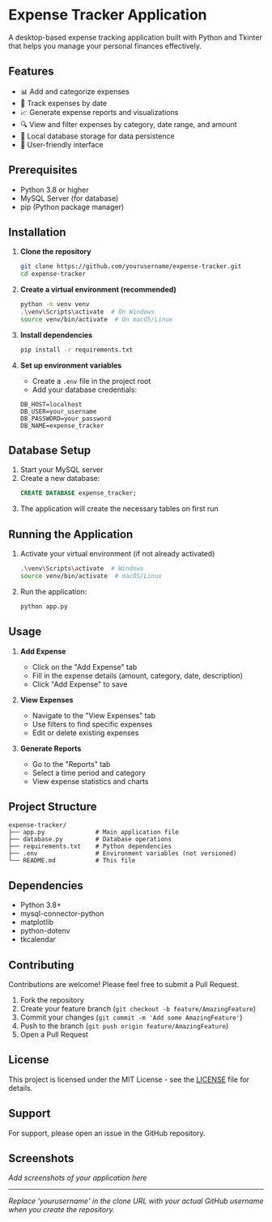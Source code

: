 # Expense Tracker Application

A desktop-based expense tracking application built with Python and Tkinter that helps you manage your personal finances effectively.

## Features

- 📊 Add and categorize expenses
- 📅 Track expenses by date
- 📈 Generate expense reports and visualizations
- 🔍 View and filter expenses by category, date range, and amount
- 💾 Local database storage for data persistence
- 🎨 User-friendly interface

## Prerequisites

- Python 3.8 or higher
- MySQL Server (for database)
- pip (Python package manager)

## Installation

1. **Clone the repository**
   ```bash
   git clone https://github.com/yourusername/expense-tracker.git
   cd expense-tracker
   ```

2. **Create a virtual environment (recommended)**
   ```bash
   python -m venv venv
   .\venv\Scripts\activate  # On Windows
   source venv/bin/activate  # On macOS/Linux
   ```

3. **Install dependencies**
   ```bash
   pip install -r requirements.txt
   ```

4. **Set up environment variables**
   - Create a `.env` file in the project root
   - Add your database credentials:
   ```env
   DB_HOST=localhost
   DB_USER=your_username
   DB_PASSWORD=your_password
   DB_NAME=expense_tracker
   ```

## Database Setup

1. Start your MySQL server
2. Create a new database:
   ```sql
   CREATE DATABASE expense_tracker;
   ```
3. The application will create the necessary tables on first run

## Running the Application

1. Activate your virtual environment (if not already activated)
   ```bash
   .\venv\Scripts\activate  # Windows
   source venv/bin/activate  # macOS/Linux
   ```

2. Run the application:
   ```bash
   python app.py
   ```

## Usage

1. **Add Expense**
   - Click on the "Add Expense" tab
   - Fill in the expense details (amount, category, date, description)
   - Click "Add Expense" to save

2. **View Expenses**
   - Navigate to the "View Expenses" tab
   - Use filters to find specific expenses
   - Edit or delete existing expenses

3. **Generate Reports**
   - Go to the "Reports" tab
   - Select a time period and category
   - View expense statistics and charts

## Project Structure

```
expense-tracker/
├── app.py              # Main application file
├── database.py         # Database operations
├── requirements.txt    # Python dependencies
├── .env                # Environment variables (not versioned)
└── README.md           # This file
```

## Dependencies

- Python 3.8+
- mysql-connector-python
- matplotlib
- python-dotenv
- tkcalendar

## Contributing

Contributions are welcome! Please feel free to submit a Pull Request.

1. Fork the repository
2. Create your feature branch (`git checkout -b feature/AmazingFeature`)
3. Commit your changes (`git commit -m 'Add some AmazingFeature'`)
4. Push to the branch (`git push origin feature/AmazingFeature`)
5. Open a Pull Request

## License

This project is licensed under the MIT License - see the [LICENSE](LICENSE) file for details.

## Support

For support, please open an issue in the GitHub repository.

## Screenshots

*Add screenshots of your application here*

---

*Replace 'yourusername' in the clone URL with your actual GitHub username when you create the repository.*
